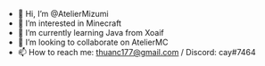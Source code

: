 - 👋 Hi, I’m @AtelierMizumi
- 👀 I’m interested in Minecraft
- 🌱 I’m currently learning Java from Xoaif
- 💞️ I’m looking to collaborate on AtelierMC
- 📫 How to reach me: thuanc177@gmail.com / Discord: cay#7464

<!---
AtelierMizumi/AtelierMizumi is a ✨ special ✨ repository because its `README.md` (this file) appears on your GitHub profile.
You can click the Preview link to take a look at your changes.
--->

